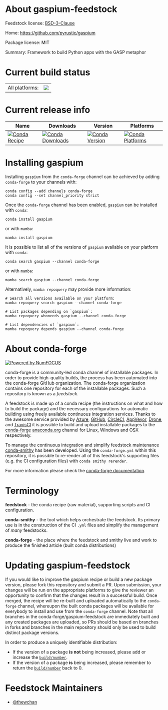 About gaspium-feedstock
=======================

Feedstock license: [BSD-3-Clause](https://github.com/conda-forge/gaspium-feedstock/blob/main/LICENSE.txt)

Home: https://github.com/pyrustic/gaspium

Package license: MIT

Summary: Framework to build Python apps with the GASP metaphor

Current build status
====================


<table><tr><td>All platforms:</td>
    <td>
      <a href="https://dev.azure.com/conda-forge/feedstock-builds/_build/latest?definitionId=21202&branchName=main">
        <img src="https://dev.azure.com/conda-forge/feedstock-builds/_apis/build/status/gaspium-feedstock?branchName=main">
      </a>
    </td>
  </tr>
</table>

Current release info
====================

| Name | Downloads | Version | Platforms |
| --- | --- | --- | --- |
| [![Conda Recipe](https://img.shields.io/badge/recipe-gaspium-green.svg)](https://anaconda.org/conda-forge/gaspium) | [![Conda Downloads](https://img.shields.io/conda/dn/conda-forge/gaspium.svg)](https://anaconda.org/conda-forge/gaspium) | [![Conda Version](https://img.shields.io/conda/vn/conda-forge/gaspium.svg)](https://anaconda.org/conda-forge/gaspium) | [![Conda Platforms](https://img.shields.io/conda/pn/conda-forge/gaspium.svg)](https://anaconda.org/conda-forge/gaspium) |

Installing gaspium
==================

Installing `gaspium` from the `conda-forge` channel can be achieved by adding `conda-forge` to your channels with:

```
conda config --add channels conda-forge
conda config --set channel_priority strict
```

Once the `conda-forge` channel has been enabled, `gaspium` can be installed with `conda`:

```
conda install gaspium
```

or with `mamba`:

```
mamba install gaspium
```

It is possible to list all of the versions of `gaspium` available on your platform with `conda`:

```
conda search gaspium --channel conda-forge
```

or with `mamba`:

```
mamba search gaspium --channel conda-forge
```

Alternatively, `mamba repoquery` may provide more information:

```
# Search all versions available on your platform:
mamba repoquery search gaspium --channel conda-forge

# List packages depending on `gaspium`:
mamba repoquery whoneeds gaspium --channel conda-forge

# List dependencies of `gaspium`:
mamba repoquery depends gaspium --channel conda-forge
```


About conda-forge
=================

[![Powered by
NumFOCUS](https://img.shields.io/badge/powered%20by-NumFOCUS-orange.svg?style=flat&colorA=E1523D&colorB=007D8A)](https://numfocus.org)

conda-forge is a community-led conda channel of installable packages.
In order to provide high-quality builds, the process has been automated into the
conda-forge GitHub organization. The conda-forge organization contains one repository
for each of the installable packages. Such a repository is known as a *feedstock*.

A feedstock is made up of a conda recipe (the instructions on what and how to build
the package) and the necessary configurations for automatic building using freely
available continuous integration services. Thanks to the awesome service provided by
[Azure](https://azure.microsoft.com/en-us/services/devops/), [GitHub](https://github.com/),
[CircleCI](https://circleci.com/), [AppVeyor](https://www.appveyor.com/),
[Drone](https://cloud.drone.io/welcome), and [TravisCI](https://travis-ci.com/)
it is possible to build and upload installable packages to the
[conda-forge](https://anaconda.org/conda-forge) [anaconda.org](https://anaconda.org/)
channel for Linux, Windows and OSX respectively.

To manage the continuous integration and simplify feedstock maintenance
[conda-smithy](https://github.com/conda-forge/conda-smithy) has been developed.
Using the ``conda-forge.yml`` within this repository, it is possible to re-render all of
this feedstock's supporting files (e.g. the CI configuration files) with ``conda smithy rerender``.

For more information please check the [conda-forge documentation](https://conda-forge.org/docs/).

Terminology
===========

**feedstock** - the conda recipe (raw material), supporting scripts and CI configuration.

**conda-smithy** - the tool which helps orchestrate the feedstock.
                   Its primary use is in the construction of the CI ``.yml`` files
                   and simplify the management of *many* feedstocks.

**conda-forge** - the place where the feedstock and smithy live and work to
                  produce the finished article (built conda distributions)


Updating gaspium-feedstock
==========================

If you would like to improve the gaspium recipe or build a new
package version, please fork this repository and submit a PR. Upon submission,
your changes will be run on the appropriate platforms to give the reviewer an
opportunity to confirm that the changes result in a successful build. Once
merged, the recipe will be re-built and uploaded automatically to the
`conda-forge` channel, whereupon the built conda packages will be available for
everybody to install and use from the `conda-forge` channel.
Note that all branches in the conda-forge/gaspium-feedstock are
immediately built and any created packages are uploaded, so PRs should be based
on branches in forks and branches in the main repository should only be used to
build distinct package versions.

In order to produce a uniquely identifiable distribution:
 * If the version of a package **is not** being increased, please add or increase
   the [``build/number``](https://docs.conda.io/projects/conda-build/en/latest/resources/define-metadata.html#build-number-and-string).
 * If the version of a package **is** being increased, please remember to return
   the [``build/number``](https://docs.conda.io/projects/conda-build/en/latest/resources/define-metadata.html#build-number-and-string)
   back to 0.

Feedstock Maintainers
=====================

* [@thewchan](https://github.com/thewchan/)

